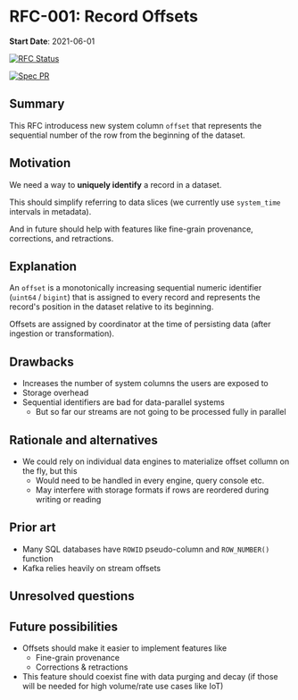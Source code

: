 # RFC-001: Record Offsets

**Start Date**: 2021-06-01

[![RFC Status](https://img.shields.io/github/issues/detail/state/kamu-data/open-data-fabric/10?label=RFC%20Status)](https://github.com/kamu-data/open-data-fabric/issues/10)

[![Spec PR](https://img.shields.io/github/pulls/detail/state/kamu-data/open-data-fabric/0?label=Spec%20PR)](https://github.com/kamu-data/open-data-fabric/pull/0)

## Summary
[summary]: #summary

This RFC introducess new system column `offset` that represents the sequential number of the row from the beginning of the dataset.

## Motivation
[motivation]: #motivation

We need a way to **uniquely identify** a record in a dataset.

This should simplify referring to data slices (we currently use `system_time` intervals in metadata).

And in future should help with features like fine-grain provenance, corrections, and retractions.

## Explanation
[guide-level-explanation]: #guide-level-explanation

An `offset` is a monotonically increasing sequential numeric identifier (`uint64` / `bigint`) that is assigned to every record and represents the record's position in the dataset relative to its beginning.

Offsets are assigned by coordinator at the time of persisting data (after ingestion or transformation).

## Drawbacks
[drawbacks]: #drawbacks

- Increases the number of system columns the users are exposed to
- Storage overhead
- Sequential identifiers are bad for data-parallel systems
  - But so far our streams are not going to be processed fully in parallel

## Rationale and alternatives
[rationale-and-alternatives]: #rationale-and-alternatives

- We could rely on individual data engines to materialize offset collumn on the fly, but this
  - Would need to be handled in every engine, query console etc.
  - May interfere with storage formats if rows are reordered during writing or reading

## Prior art
[prior-art]: #prior-art

- Many SQL databases have `ROWID` pseudo-column and `ROW_NUMBER()` function
- Kafka relies heavily on stream offsets

## Unresolved questions
[unresolved-questions]: #unresolved-questions


## Future possibilities
[future-possibilities]: #future-possibilities

- Offsets should make it easier to implement features like
  - Fine-grain provenance
  - Corrections & retractions
- This feature should coexist fine with data purging and decay (if those will be needed for high volume/rate use cases like IoT)